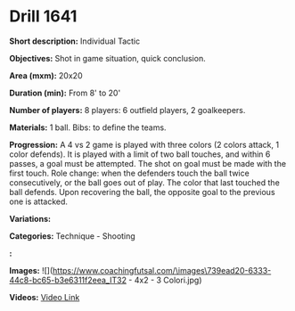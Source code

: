 # Drill 1641

**Short description:**
Individual Tactic

**Objectives:**
Shot in game situation, quick conclusion.

**Area (mxm):**
20x20

**Duration (min):**
From 8' to 20'

**Number of players:**
8 players: 6 outfield players, 2 goalkeepers.

**Materials:**
1 ball. Bibs: to define the teams.

**Progression:**
A 4 vs 2 game is played with three colors (2 colors attack, 1 color defends). It is played with a limit of two ball touches, and within 6 passes, a goal must be attempted. The shot on goal must be made with the first touch. Role change: when the defenders touch the ball twice consecutively, or the ball goes out of play. The color that last touched the ball defends. Upon recovering the ball, the opposite goal to the previous one is attacked.

**Variations:**


**Categories:**
Technique - Shooting

**:**


**Images:**
![](https://www.coachingfutsal.com/\images\739ead20-6333-44c8-bc65-b3e6311f2eea_IT32 - 4x2 - 3 Colori.jpg)

**Videos:**
[Video Link](https://www.youtube.com/embed/Cs9Matr10zk)


